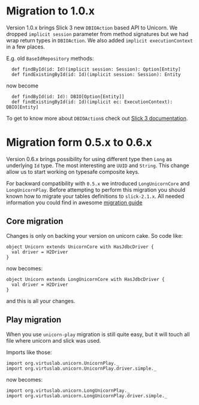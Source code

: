Migration to 1.0.x
=============================

Version 1.0.x brings Slick 3 new `DBIOAction` based API to Unicorn. We dropped `implicit session` parameter from method signatures but we had wrap return types in `DBIOAction`. We also added `implicit executionContext` in a few places.

E.g. old `BaseIdRepository` methods:
```
  def findById(id: Id)(implicit session: Session): Option[Entity]
  def findExistingById(id: Id)(implicit session: Session): Entity
```
now become
```
  def findById(id: Id): DBIO[Option[Entity]]
  def findExistingById(id: Id)(implicit ec: ExecutionContext): DBIO[Entity]
```
To get to know more about `DBIOAction`s check out [Slick 3 documentation](http://slick.typesafe.com/docs/).


Migration form 0.5.x to 0.6.x
=============================

Version 0.6.x brings possibility for using different type then `Long` as underlying `Id` type.
The most interesting are `UUID` and `String`. This change allow us to start working on typesafe composite keys.

For backward compatibility with `0.5.x` we introduced `LongUnicornCore` and `LongUnicornPlay`.
Before attempting to perform this migration you should known how to migrate your tables definitions to `slick-2.1.x`.
All needed information you could find in awesome [migration guide](http://slick.typesafe.com/doc/2.1.0/upgrade.html#upgrade-from-2-0-to-2-1)


Core migration
--------------

Changes is only on backing your version on unicorn cake. So code like:
```
object Unicorn extends UnicornCore with HasJdbcDriver {
  val driver = H2Driver
}
```
now becomes:
```
object Unicorn extends LongUnicornCore with HasJdbcDriver {
  val driver = H2Driver
}
```
and this is all your changes.

Play migration
--------------

When you use `unicorn-play` migration is still quite easy,
but it will touch all file where unicorn and slick was used.

Imports like those:
```
import org.virtuslab.unicorn.UnicornPlay._
import org.virtuslab.unicorn.UnicornPlay.driver.simple._
```
now becomes:
```
import org.virtuslab.unicorn.LongUnicornPlay._
import org.virtuslab.unicorn.LongUnicornPlay.driver.simple._
```
